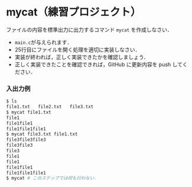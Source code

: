 # mycat（練習プロジェクト）

ファイルの内容を標準出力に出力するコマンド `mycat` を作成しなさい．

* `main.c`が与えられます．
* 25行目にファイルを開く処理を適切に実装しなさい．
* 実装が終われば，正しく実装できたかを確認しましょう．
* 正しく実装できたことを確認できれば，GitHub に更新内容を push してください．

### 入出力例

```sh
$ ls
file1.txt   file2.txt   file3.txt
$ mycat file1.txt
file1
file1file1
file1file1file1
$ mycat file3.txt file1.txt
file3file3file3
file3file3
file3
file1
file1
file1file1
file1file1file1
$ mycat # このステップでは何も行わない．
```
